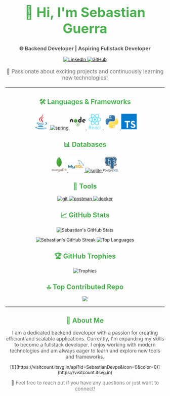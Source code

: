 <h1 align="center" style="font-size: 3em; color: #4CAF50;">👋 Hi, I'm Sebastian Guerra</h1>
<h3 align="center" style="color: #555;">🌐 Backend Developer | Aspiring Fullstack Developer</h3>

<p align="center">
  <a href="https://www.linkedin.com/in/sebastiandevp/" target="_blank">
    <img src="https://img.shields.io/badge/LinkedIn-Profile-0077B5?style=flat&logo=linkedin" alt="LinkedIn" />
  </a>
  <a href="https://github.com/SebastianDevps" target="_blank">
    <img src="https://img.shields.io/badge/GitHub-Profile-333?style=flat&logo=github" alt="GitHub" />
  </a>
</p>

<p align="center" style="font-size: 1.2em; margin: 20px 0; color: #777;">🚀 Passionate about exciting projects and continuously learning new technologies!</p>

---

<h2 align="center" style="color: #4CAF50;">🛠️ Languages & Frameworks</h2>
<p align="center">
  <a href="https://www.java.com" target="_blank" rel="noreferrer">
    <img src="https://raw.githubusercontent.com/devicons/devicon/master/icons/java/java-original.svg" alt="java" width="50" height="50" />
  </a>
  <a href="https://spring.io/" target="_blank" rel="noreferrer">
    <img src="https://www.vectorlogo.zone/logos/springio/springio-icon.svg" alt="spring" width="50" height="50" />
  </a>
  <a href="https://nodejs.org" target="_blank" rel="noreferrer">
    <img src="https://raw.githubusercontent.com/devicons/devicon/master/icons/nodejs/nodejs-original-wordmark.svg" alt="nodejs" width="50" height="50" />
  </a>
  <a href="https://reactjs.org/" target="_blank" rel="noreferrer">
    <img src="https://raw.githubusercontent.com/devicons/devicon/master/icons/react/react-original-wordmark.svg" alt="react" width="50" height="50" />
  </a>
  <a href="https://www.python.org" target="_blank" rel="noreferrer">
    <img src="https://raw.githubusercontent.com/devicons/devicon/master/icons/python/python-original.svg" alt="python" width="50" height="50" />
  </a>
  <a href="https://www.typescriptlang.org/" target="_blank" rel="noreferrer">
    <img src="https://raw.githubusercontent.com/devicons/devicon/master/icons/typescript/typescript-original.svg" alt="typescript" width="50" height="50" />
  </a>
</p>

<h2 align="center" style="color: #4CAF50;">📊 Databases</h2>
<p align="center">
  <a href="https://www.mongodb.com/" target="_blank" rel="noreferrer">
    <img src="https://raw.githubusercontent.com/devicons/devicon/master/icons/mongodb/mongodb-original-wordmark.svg" alt="mongodb" width="50" height="50" />
  </a>
  <a href="https://www.mysql.com/" target="_blank" rel="noreferrer">
    <img src="https://raw.githubusercontent.com/devicons/devicon/master/icons/mysql/mysql-original-wordmark.svg" alt="mysql" width="50" height="50" />
  </a>
  <a href="https://www.sqlite.org/" target="_blank" rel="noreferrer">
    <img src="https://www.vectorlogo.zone/logos/sqlite/sqlite-icon.svg" alt="sqlite" width="50" height="50" />
  </a>
  <a href="https://www.postgresql.org/" target="_blank" rel="noreferrer">
    <img src="https://raw.githubusercontent.com/devicons/devicon/master/icons/postgresql/postgresql-original-wordmark.svg" alt="postgresql" width="50" height="50" />
  </a>
</p>

<h2 align="center" style="color: #4CAF50;">🔧 Tools</h2>
<p align="center">
  <a href="https://git-scm.com/" target="_blank" rel="noreferrer">
    <img src="https://www.vectorlogo.zone/logos/git-scm/git-scm-icon.svg" alt="git" width="50" height="50" />
  </a>
  <a href="https://postman.com" target="_blank" rel="noreferrer">
    <img src="https://www.vectorlogo.zone/logos/getpostman/getpostman-icon.svg" alt="postman" width="50" height="50" />
  </a>
  <a href="https://docker.com" target="_blank" rel="noreferrer">
    <img src="https://www.vectorlogo.zone/logos/docker/docker-icon.svg" alt="docker" width="50" height="50" />
  </a>
</p>

<h2 align="center" style="color: #4CAF50;">📈 GitHub Stats</h2>
<p align="center">
  <img src="https://github-readme-stats.vercel.app/api?username=SebastianDevps&theme=dark&hide_border=false&include_all_commits=false&count_private=false" alt="Sebastian's GitHub Stats" />
</p>
<p align="center">
  <img src="https://github-readme-streak-stats.herokuapp.com/?user=SebastianDevps&theme=dark&hide_border=false" alt="Sebastian's GitHub Streak" />
  <img src="https://github-readme-stats.vercel.app/api/top-langs/?username=SebastianDevps&theme=dark&hide_border=false&include_all_commits=false&count_private=false&layout=compact" alt="Top Languages" />
</p>

<h2 align="center" style="color: #4CAF50;">🏆 GitHub Trophies</h2>
<p align="center">
  <img src="https://github-profile-trophy.vercel.app/?username=SebastianDevps&theme=radical&no-frame=false&no-bg=true&margin-w=4" alt="Trophies" />
</p>

<h2 align="center" style="color: #4CAF50;">🔝 Top Contributed Repo</h2>
<p align="center">
  <img src="https://github-contributor-stats.vercel.app/api?username=SebastianDevps&limit=5&theme=merko" />
</p>

---

<h2 align="center" style="color: #4CAF50;">💬 About Me</h2>
<p align="center" style="max-width: 800px; margin: 0 auto; font-size: 1.1em; color: #555;">
  I am a dedicated backend developer with a passion for creating efficient and scalable applications. Currently, I'm expanding my skills to become a fullstack developer. I enjoy working with modern technologies and am always eager to learn and explore new tools and frameworks.
</p>

<p align="center">
  [![](https://visitcount.itsvg.in/api?id=SebastianDevps&icon=0&color=0)](https://visitcount.itsvg.in)
</p>

<p align="center" style="font-size: 1.1em; color: #777;">💬 Feel free to reach out if you have any questions or just want to connect!</p>
